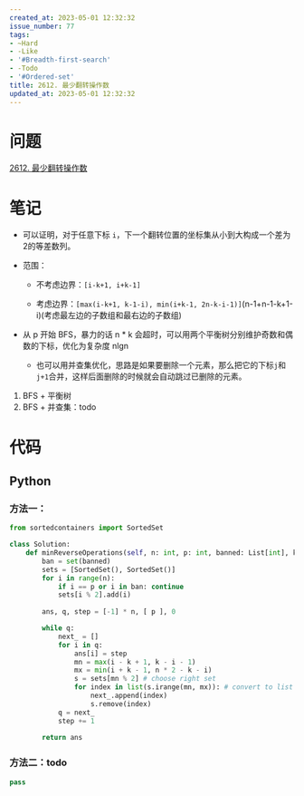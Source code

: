 ```yaml
---
created_at: 2023-05-01 12:32:32
issue_number: 77
tags:
- ~Hard
- -Like
- '#Breadth-first-search'
- -Todo
- '#Ordered-set'
title: 2612. 最少翻转操作数
updated_at: 2023-05-01 12:32:32
---
```


# 问题

[2612. 最少翻转操作数](https://leetcode.cn/problems/minimum-reverse-operations/)

# 笔记

- 可以证明，对于任意下标 `i`，下一个翻转位置的坐标集从小到大构成一个差为2的等差数列。

- 范围：

  - 不考虑边界：`[i-k+1, i+k-1]`

  - 考虑边界：`[max(i-k+1, k-1-i), min(i+k-1, 2n-k-i-1)]`(n-1+n-1-k+1-i)(考虑最左边的子数组和最右边的子数组)

- 从 p 开始 BFS，暴力的话 n * k 会超时，可以用两个平衡树分别维护奇数和偶数的下标，优化为复杂度 nlgn

  - 也可以用并查集优化，思路是如果要删除一个元素，那么把它的下标`j`和`j+1`合并，这样后面删除的时候就会自动跳过已删除的元素。



1. BFS + 平衡树
2. BFS + 并查集：todo

# 代码

## Python

### 方法一：

```python
from sortedcontainers import SortedSet

class Solution:
    def minReverseOperations(self, n: int, p: int, banned: List[int], k: int) -> List[int]:
        ban = set(banned)
        sets = [SortedSet(), SortedSet()]
        for i in range(n):
            if i == p or i in ban: continue
            sets[i % 2].add(i)
        
        ans, q, step = [-1] * n, [ p ], 0

        while q:
            next_ = []
            for i in q:
                ans[i] = step
                mn = max(i - k + 1, k - i - 1)
                mx = min(i + k - 1, n * 2 - k - i)
                s = sets[mn % 2] # choose right set
                for index in list(s.irange(mn, mx)): # convert to list
                    next_.append(index)
                    s.remove(index)
            q = next_
            step += 1
        
        return ans
```

### 方法二：todo

```python
pass
```